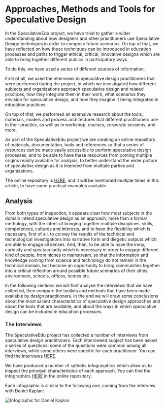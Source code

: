 # Approaches, Methods and Tools for Speculative Design

In the SpeculativeEdu project, we have tried to gather a wider understanding about how designers and other practitioners use Speculative Design techniques in order to compose future scenarios. On top of that, we have reflected on how these techniques can be introduced in education processes and paths to trigger ethical, critical, innovative designs which are able to bring together different publics in participatory ways.

To do this, we have used a series of different sources of information.

First of all, we used the interviews to speculative design practitioners that were performed during the project, in which we investigated how different subjects and organizations approach speculative design and related practices, how they integrate them in their work, what scenarios they envision for speculative design, and how they imagine it being integrated in education practices.

On top of that, we performed an extensive research about the tools, materials, models and process architectures that different practitioners use in their practice, as well as in workshop, courses, corporate sessions, and more.

As part of the SpeculativeEdu project we are creating an online repository of materials, documentation, tools and references so that a series of resources can be made easily accessible to perform speculative design processes, and to be able to have these resources from coming multiple origins readily available for analysis, to better understand the wider picture of speculative design as it is intended from multiple parties and organizations.

The online repository is [HERE](https://github.com/speculativeedu/The-SpeculativeEdu-Online-Repository), and it will be mentioned multiple times in this article, to have some practical examples available.

## Analysis

From both types of inspection, it appears clear how most subjects in the domain intend speculative design as an approach, more than a formal methology, with the intent of bringing together multiple disciplines, skills, competences, cultures and interests, and to have the flexibility which is necessary, first of all, to convey the results of the technical and technological investigations into narrative form and diegetic outputs which are able to engage all senses. And, then, to be able to have the irony, curiosity and spectacularity which is necessary in order to engage different kind of people, from niches to mainstream, so that the information and knowledge coming from science and technology do not remain in the technical domain, but become an opportunity to bring communities together into a critical reflection around possible future scenarios of their cities, environment, schools, offices, homes etc.

In the following sections we will first analyse the interviews that we have collected, then compare the toolkits and methods that have been made available by design practitioners. In the end we will draw some conclusions about the most salient characteristics of speculative design approaches and about the tools that are available, and about the ways in which speculative design can be included in education processes.

### The Interviews

The SpeculativeEdu project has collected a number of interviews from speculative design practitioners. Each interviewed subject has been asked a series of questions: some of the questions were common among all interviews, while some others were specific for each practitioner.
You can find the interviews [HERE](http://speculativeedu.eu/category/interviews/).

We have produced a number of sythetic infograsphics which allow us to inspect the principal characteristics of each approach. You can find the infographics [HERE](https://github.com/speculativeedu/The-SpeculativeEdu-Online-Repository/tree/master/Methods_and_tools/Approaches) in the online repository.

Each infographic is similar to the following one, coming from the interview with Daniel Kaplan:

![Infographic for Daniel Kaplan](https://raw.githubusercontent.com/speculativeedu/The-SpeculativeEdu-Online-Repository/master/Methods_and_tools/Approaches/DanielKaplan.png)

